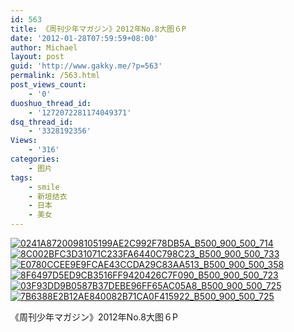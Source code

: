 ```yaml
---
id: 563
title: 《周刊少年マガジン》2012年No.8大图６P
date: '2012-01-28T07:59:59+08:00'
author: Michael
layout: post
guid: 'http://www.gakky.me/?p=563'
permalink: /563.html
post_views_count:
    - '0'
duoshuo_thread_id:
    - '1272072281174049371'
dsq_thread_id:
    - '3328192356'
Views:
    - '316'
categories:
    - 图片
tags:
    - smile
    - 新垣结衣
    - 日本
    - 美女
---
```


[![0241A8720098105199AE2C992F78DB5A_B500_900_500_714](http://www.yui-aragaki.org/wp-content/uploads/img/0241A8720098105199AE2C992F78DB5A_B500_900_500_714.jpeg)](http://www.yui-aragaki.org/wp-content/uploads/img/0241A8720098105199AE2C992F78DB5A_B1280_1280_1119_1600.jpeg) [![8C002BFC3D31071C233FA6440C798C23_B500_900_500_733](http://www.yui-aragaki.org/wp-content/uploads/img/8C002BFC3D31071C233FA6440C798C23_B500_900_500_733.jpeg)](http://www.yui-aragaki.org/wp-content/uploads/img/8C002BFC3D31071C233FA6440C798C23_B1280_1280_1091_1600.jpeg) [![E0780CCEE9E9FCAE43CCDA29C83AA513_B500_900_500_358](http://www.yui-aragaki.org/wp-content/uploads/img/E0780CCEE9E9FCAE43CCDA29C83AA513_B500_900_500_358.jpeg)](http://www.yui-aragaki.org/wp-content/uploads/img/E0780CCEE9E9FCAE43CCDA29C83AA513_B1280_1280_1280_918.jpeg) [![8F6497D5ED9CB3516FF9420426C7F090_B500_900_500_723](http://www.yui-aragaki.org/wp-content/uploads/img/8F6497D5ED9CB3516FF9420426C7F090_B500_900_500_723.jpeg)](http://www.yui-aragaki.org/wp-content/uploads/img/8F6497D5ED9CB3516FF9420426C7F090_B1280_1280_1105_1600.jpeg) [![03F93DD9B0587B37DEBE96FF65AC05A8_B500_900_500_725](http://www.yui-aragaki.org/wp-content/uploads/img/03F93DD9B0587B37DEBE96FF65AC05A8_B500_900_500_725.jpeg)](http://www.yui-aragaki.org/wp-content/uploads/img/03F93DD9B0587B37DEBE96FF65AC05A8_B1280_1280_1103_1600.jpeg) [![7B6388E2B12AE840082B71CA0F415922_B500_900_500_725](http://www.yui-aragaki.org/wp-content/uploads/img/7B6388E2B12AE840082B71CA0F415922_B500_900_500_725.jpeg)](http://www.yui-aragaki.org/wp-content/uploads/img/7B6388E2B12AE840082B71CA0F415922_B1280_1280_1103_1600.jpeg)

《周刊少年マガジン》2012年No.8大图６P